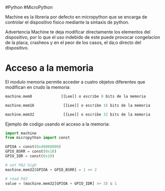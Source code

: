 #Python #MicroPython

Machine es la libreria por defecto en micropython que se encarga de controlar el dispositivo fisico mediante la sintaxis de python.

Advertencia
Machine te deja modificar directamente los elementos del dispositivo, por lo que el uso indebido de este puede provocar congelacion de la placa, crasheos y en el peor de los casos, el da;o directo del dispositivo.

# Acceso a la memoria

El modulo memoria permite acceder a cuatro objetos diferentes que modifican en crudo la memoria:

```python
machine.mem8             [[Lee]] o escribe 8 bits de la memoria
```

```python
machine.mem16             [[Lee]] o escribe 16 bits de la memoria
```

```python
machine.mem32             [[Lee]] o escribe 32 bits de la memoria
```

Ejemplo de codigo usando el acceso a la memoria:

```python
import machine
from micropython import const

GPIOA = const(0x48000000)
GPIO_BSRR = const(0x18)
GPIO_IDR = const(0x10)

# set PA2 high
machine.mem32[GPIOA + GPIO_BSRR] = 1 << 2

# read PA3
value = (machine.mem32[GPIOA + GPIO_IDR] >> 3) & 1
```